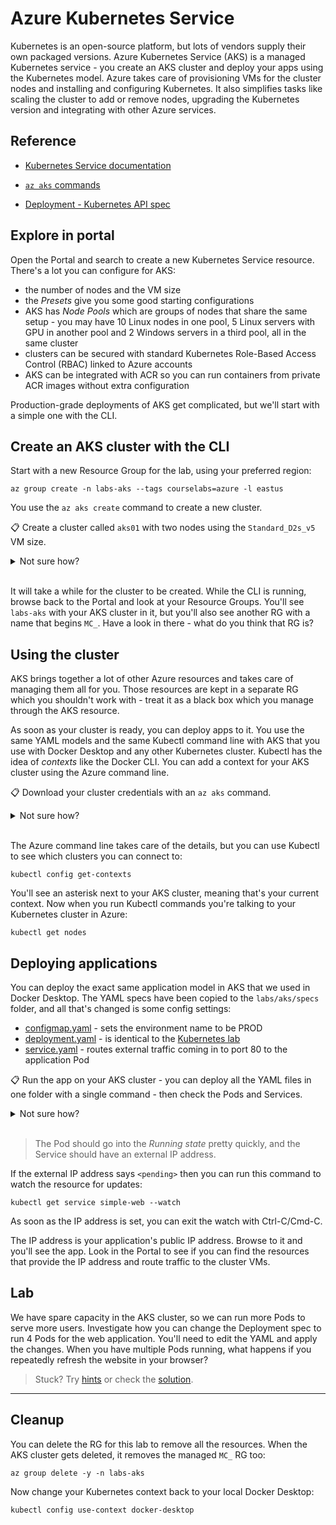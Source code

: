 # Azure Kubernetes Service

Kubernetes is an open-source platform, but lots of vendors supply their own packaged versions. Azure Kubernetes Service (AKS) is a managed Kubernetes service - you create an AKS cluster and deploy your apps using the Kubernetes model. Azure takes care of provisioning VMs for the cluster nodes and installing and configuring Kubernetes. It also simplifies tasks like scaling the cluster to add or remove nodes, upgrading the Kubernetes version and integrating with other Azure services.

## Reference

- [Kubernetes Service documentation](https://docs.microsoft.com/en-gb/azure/aks/)

- [`az aks` commands](https://docs.microsoft.com/en-us/cli/azure/aks?view=azure-cli-latest)

- [Deployment - Kubernetes API spec](https://kubernetes.io/docs/reference/generated/kubernetes-api/v1.20/#deployment-v1-apps)

## Explore in portal

Open the Portal and search to create a new Kubernetes Service resource. There's a lot you can configure for AKS:

- the number of nodes and the VM size
- the _Presets_ give you some good starting configurations
- AKS has _Node Pools_ which are groups of nodes that share the same setup - you may have 10 Linux nodes in one pool, 5 Linux servers with GPU in another pool and 2 Windows servers in a third pool, all in the same cluster
- clusters can be secured with standard Kubernetes Role-Based Access Control (RBAC) linked to Azure accounts
- AKS can be integrated with ACR so you can run containers from private ACR images without extra configuration

Production-grade deployments of AKS get complicated, but we'll start with a simple one with the CLI.

## Create an AKS cluster with the CLI

Start with a new Resource Group for the lab, using your preferred region:

```
az group create -n labs-aks --tags courselabs=azure -l eastus
```

You use the `az aks create` command to create a new cluster.

📋 Create a cluster called `aks01` with two nodes using the `Standard_D2s_v5` VM size.

<details>
  <summary>Not sure how?</summary>

Run `az aks create --help` and you'll see there are lots of options. Most are optional, this will create the setup:

```
az aks create -g labs-aks -n aks01 --node-count 2 --node-vm-size Standard_D2s_v5 --location eastus
```

</details><br/>

It will take a while for the cluster to be created. While the CLI is running, browse back to the Portal and look at your Resource Groups. You'll see `labs-aks` with your AKS cluster in it, but you'll also see another RG with a name that begins `MC_`. Have a look in there - what do you think that RG is?

## Using the cluster

AKS brings together a lot of other Azure resources and takes care of managing them all for you. Those resources are kept in a separate RG which you shouldn't work with - treat it as a black box which you manage through the AKS resource.

As soon as your cluster is ready, you can deploy apps to it. You use the same YAML models and the same Kubectl command line with AKS that you use with Docker Desktop and any other Kubernetes cluster. Kubectl has the idea of _contexts_ like the Docker CLI. You can add a context for your AKS cluster using the Azure command line.

📋 Download your cluster credentials with an `az aks` command.

<details>
  <summary>Not sure how?</summary>

List out the AKS commands:

```
az aks --help
```

You'll see `get-credentials` which downloads the access details you need to use Kubectl with your AKS cluster:

```
az aks get-credentials -g labs-aks -n aks01
```

</details><br/>

The Azure command line takes care of the details, but you can use Kubectl to see which clusters you can connect to:

```
kubectl config get-contexts
```

You'll see an asterisk next to your AKS cluster, meaning that's your current context. Now when you run Kubectl commands you're talking to your Kubernetes cluster in Azure:

```
kubectl get nodes
```

## Deploying applications

You can deploy the exact same application model in AKS that we used in Docker Desktop. The YAML specs have been copied to the `labs/aks/specs` folder, and all that's changed is some config settings:

- [configmap.yaml](./specs/configmap.yaml) - sets the environment name to be PROD
- [deployment.yaml](./specs/deployment.yaml) - is identical to the [Kubernetes lab](/labs/kubernetes/README.md)
- [service.yaml](./specs/service.yaml) - routes external traffic coming in to port 80 to the application Pod


📋 Run the app on your AKS cluster - you can deploy all the YAML files in one folder with a single command - then check the Pods and Services.

<details>
  <summary>Not sure how?</summary>

It's the same `kubectl apply` command - the path can be a single file, a folder, or a web address:

```
kubectl apply -f labs/aks/specs
```

Then list the resources:

```
kubectl get pods,services
```

</details><br/>

> The Pod should go into the _Running state_ pretty quickly, and the Service should have an external IP address.

If the external IP address says `<pending>` then you can run this command to watch the resource for updates:

```
kubectl get service simple-web --watch
```

As soon as the IP address is set, you can exit the watch with Ctrl-C/Cmd-C.

The IP address is your application's public IP address. Browse to it and you'll see the app. Look in the Portal to see if you can find the resources that provide the IP address and route traffic to the cluster VMs.

## Lab

We have spare capacity in the AKS cluster, so we can run more Pods to serve more users. Investigate how you can change the Deployment spec to run 4 Pods for the web application. You'll need to edit the YAML and apply the changes. When you have multiple Pods running, what happens if you repeatedly refresh the website in your browser?

> Stuck? Try [hints](hints.md) or check the [solution](solution.md).

___

## Cleanup

You can delete the RG for this lab to remove all the resources. When the AKS cluster gets deleted, it removes the managed `MC_` RG too:

```
az group delete -y -n labs-aks
```

Now change your Kubernetes context back to your local Docker Desktop:

```
kubectl config use-context docker-desktop
```